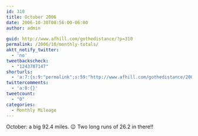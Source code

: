 ```yaml
---
id: 310
title: October 2006
date: 2006-10-30T08:56:00-06:00
author: admin
  
guid: http://www.afhill.com/gothedistance/?p=310
permalink: /2006/10/monthly-totals/
aktt_notify_twitter:
  - 'no'
tweetbackscheck:
  - "1243787147"
shorturls:
  - 'a:7:{s:9:"permalink";s:59:"http://www.afhill.com/gothedistance/2006/10/monthly-totals/";s:7:"tinyurl";s:25:"http://tinyurl.com/qjkjry";s:4:"isgd";s:17:"http://is.gd/zK9k";s:5:"bitly";s:19:"http://bit.ly/1tlDu";s:5:"snipr";s:22:"http://snipr.com/hzupc";s:5:"snurl";s:22:"http://snurl.com/hzupc";s:7:"snipurl";s:24:"http://snipurl.com/hzupc";}'
twittercomments:
  - 'a:0:{}'
tweetcount:
  - "0"
categories:
  - Monthly Mileage
---
```

October: a big 92.4 miles. 😉 Two long runs of 26.2 in there!!